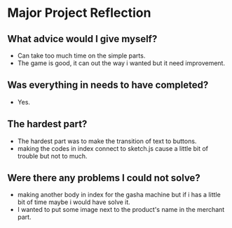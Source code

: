 # Major Project Reflection

## What advice would I give myself?
- Can take too much time on the simple parts.
- The game is good, it can out the way i wanted but it need improvement.

## Was everything in needs to have completed?
- Yes.

## The hardest part?
- The hardest part was to make the transition of text to buttons.
- making the codes in index connect to sketch.js cause a little bit of trouble but not to much.

## Were there any problems I could not solve?
- making another body in index for the gasha machine but if i has a little bit of time maybe i would have solve it. 
- I wanted to put some image next to the product's name in the merchant part.
